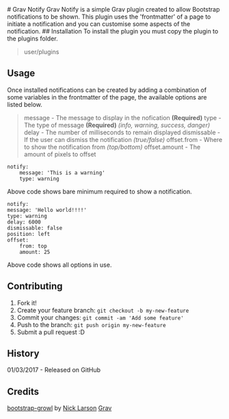 <snippet>
  <content>
# Grav Notify
Grav Notify is a simple Grav plugin created to allow Bootstrap notifications to be shown. This plugin uses the 'frontmatter' of a page to initiate a notification and you can customise some aspects of the notification.
## Installation
To install the plugin you must copy the plugin to the plugins folder. 

> user/plugins

## Usage
Once installed notifications can be created by adding a combination of some variables in the frontmatter of the page, the available options are listed below.
> message - The message to display in the nofication **(Required)**
> type - The type of message **(Required)** *(info, warning, success, danger)*
> delay - The number of milliseconds to remain displayed
> dismissable - If the user can dismiss the notification *(true/false)*
> offset.from - Where to show the notification from *(top/bottom)*
> offset.amount - The amount of pixels to offset

    notify:
	    message: 'This is a warning'
	    type: warning
	
Above code shows bare minimum required to show a notification.

    notify:
    message: 'Hello world!!!!'
    type: warning
    delay: 6000
    dismissable: false
    position: left
    offset:
        from: top
        amount: 25

Above code shows all options in use.

## Contributing
1. Fork it!
2. Create your feature branch: `git checkout -b my-new-feature`
3. Commit your changes: `git commit -am 'Add some feature'`
4. Push to the branch: `git push origin my-new-feature`
5. Submit a pull request :D

## History
01/03/2017 - Released on GitHub

## Credits
[bootstrap-growl](https://github.com/ifightcrime/bootstrap-growl) by [Nick Larson](https://github.com/ifightcrime)
[Grav](https://github.com/getgrav/grav)
</content>
</snippet>